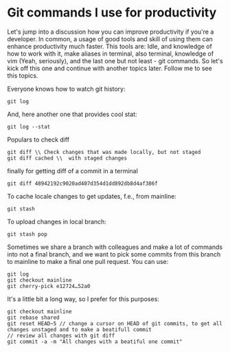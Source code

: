 # Git commands I use for productivity
Let's jump into a discussion how you can improve productivity if you're a developer.
In common, a usage of good tools and skill of using them can enhance productivity much faster. 
This tools are: Idle, and knowledge of how to work with it, make aliases in terminal, also terminal, 
knowledge of vim (Yeah, seriously), and the last one but not least - git commands.
So let's kick off this one and continue with another topics later. Follow me to see this topics.

Everyone knows how to watch git history:
```
git log
```
And, here another one that provides cool stat:
```
git log --stat 
```
Populars to check diff
```
git diff \\ Check changes that was made locally, but not staged
git diff cached \\  with staged changes
```
finally for getting diff of a commit in a terminal
```
git diff 48942192c9020ad407d354d1dd892db8d4af386f
```

To cache locale changes to get updates, f.e., from mainline:
```
git stash
```
To upload changes in local branch:
```
git stash pop
```

Sometimes we share a branch with colleagues and make a lot of commands into not a final branch, and we want to pick some commits from this branch to mainline to make a final one pull request. You can use:
```
git log
git checkout mainline
git cherry-pick e12724…52a0
```
It's a little bit a long way, so I prefer for this purposes:
```
git checkout mainline
git rebase shared
git reset HEAD~5 // change a cursor on HEAD of git commits, to get all changes unstaged and to make a beatifull commit
// review all changes with git diff
git commit -a -m "All changes with a beatiful one commit"
```
